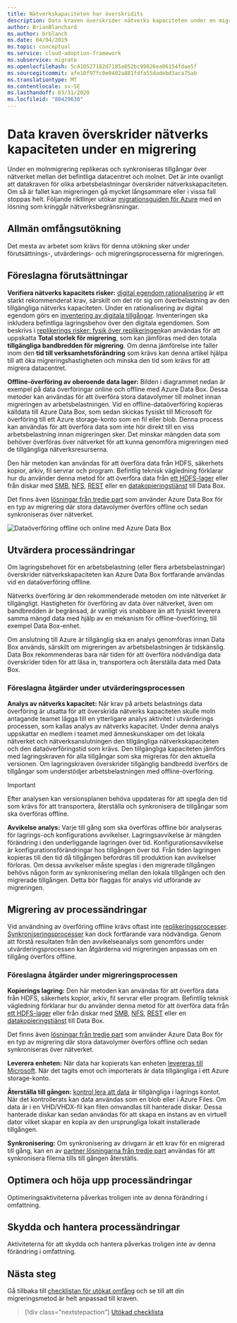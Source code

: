 ```yaml
---
title: Nätverkskapaciteten har överskridits
description: Data kraven överskrider nätverks kapaciteten under en migrering.
author: BrianBlanchard
ms.author: brblanch
ms.date: 04/04/2019
ms.topic: conceptual
ms.service: cloud-adoption-framework
ms.subservice: migrate
ms.openlocfilehash: 5c410527182d7185a052bc99826ea06154fdae5f
ms.sourcegitcommit: afe10f97fc0e0402a881fdfa55dadebd3aca75ab
ms.translationtype: MT
ms.contentlocale: sv-SE
ms.lasthandoff: 03/31/2020
ms.locfileid: "80429638"
---
```

<!-- cSpell:ignore HDFS databox VHDX -->

# <a name="data-requirements-exceed-network-capacity-during-a-migration-effort"></a>Data kraven överskrider nätverks kapaciteten under en migrering

Under en molnmigrering replikeras och synkroniseras tillgångar över nätverket mellan det befintliga datacentret och molnet. Det är inte ovanligt att datakraven för olika arbetsbelastningar överskrider nätverkskapaciteten. Om så är fallet kan migreringen gå mycket långsammare eller i vissa fall stoppas helt. Följande riktlinjer utökar [migrationsguiden för Azure](../azure-migration-guide/index.md) med en lösning som kringgår nätverksbegränsningar.

## <a name="general-scope-expansion"></a>Allmän omfångsutökning

Det mesta av arbetet som krävs för denna utökning sker under förutsättnings-, utvärderings- och migreringsprocesserna för migreringen.

## <a name="suggested-prerequisites"></a>Föreslagna förutsättningar

**Verifiera nätverks kapacitets risker:** [digital egendom rationalisering](../../digital-estate/rationalize.md) är ett starkt rekommenderat krav, särskilt om det rör sig om överbelastning av den tillgängliga nätverks kapaciteten. Under en rationalisering av digital egendom görs en [inventering av digitala tillgångar](../../digital-estate/inventory.md). Inventeringen ska inkludera befintliga lagringsbehov över den digitala egendomen. Som beskrivs i [replikerings risker: fysik över replikeringen](../migration-considerations/migrate/replicate.md#replication-risks---physics-of-replication)kan användas för att uppskatta **Total storlek för migrering**, som kan jämföras med den totala **tillgängliga bandbredden för migrering**. Om denna jämförelse inte faller inom den **tid till verksamhetsförändring** som krävs kan denna artikel hjälpa till att öka migreringshastigheten och minska den tid som krävs för att migrera datacentret.

**Offline-överföring av oberoende data lager:** Bilden i diagrammet nedan är exempel på data överföringar online och offline med Azure Data Box. Dessa metoder kan användas för att överföra stora datavolymer till molnet innan migreringen av arbetsbelastningen. Vid en offline-dataöverföring kopieras källdata till Azure Data Box, som sedan skickas fysiskt till Microsoft för överföring till ett Azure storage-konto som en fil eller blob. Denna process kan användas för att överföra data som inte hör direkt till en viss arbetsbelastning innan migreringen sker. Det minskar mängden data som behöver överföras över nätverket för att kunna genomföra migreringen med de tillgängliga nätverksresurserna.

Den här metoden kan användas för att överföra data från HDFS, säkerhets kopior, arkiv, fil servrar och program. Befintlig teknisk vägledning förklarar hur du använder denna metod för att överföra data från [ett HDFS-lager](https://docs.microsoft.com/azure/storage/blobs/data-lake-storage-migrate-on-premises-hdfs-cluster) eller från diskar med [SMB](https://docs.microsoft.com/azure/databox/data-box-deploy-copy-data), [NFS](https://docs.microsoft.com/azure/databox/data-box-deploy-copy-data-via-nfs), [REST](https://docs.microsoft.com/azure/databox/data-box-deploy-copy-data-via-rest) eller en [datakopieringstjänst](https://docs.microsoft.com/azure/databox/data-box-deploy-copy-data-via-copy-service) till Data Box.

Det finns även [lösningar från tredje part](https://azuremarketplace.microsoft.com/campaigns/databox/azure-data-box) som använder Azure Data Box för en typ av migrering där stora datavolymer överförs offline och sedan synkroniseras över nätverket.

![Dataöverföring offline och online med Azure Data Box](../../_images/migrate/databox.png)

## <a name="assess-process-changes"></a>Utvärdera processändringar

Om lagringsbehovet för en arbetsbelastning (eller flera arbetsbelastningar) överskrider nätverkskapaciteten kan Azure Data Box fortfarande användas vid en dataöverföring offline.

Nätverks överföring är den rekommenderade metoden om inte nätverket är tillgängligt. Hastigheten för överföring av data över nätverket, även om bandbredden är begränsad, är vanligt vis snabbare än att fysiskt leverera samma mängd data med hjälp av en mekanism för offline-överföring, till exempel Data Box-enhet.

Om anslutning till Azure är tillgänglig ska en analys genomföras innan Data Box används, särskilt om migreringen av arbetsbelastningen är tidskänslig. Data Box rekommenderas bara när tiden för att överföra nödvändiga data överskrider tiden för att läsa in, transportera och återställa data med Data Box.

### <a name="suggested-action-during-the-assess-process"></a>Föreslagna åtgärder under utvärderingsprocessen

**Analys av nätverks kapacitet:** När krav på arbets belastnings data överföring är utsatta för att överskrida nätverks kapaciteten skulle moln antagande teamet lägga till en ytterligare analys aktivitet i utvärderings processen, som kallas analys av nätverks kapacitet. Under denna analys uppskattar en medlem i teamet med ämneskunskaper om det lokala nätverket och nätverksanslutningen den tillgängliga nätverkskapaciteten och den dataöverföringstid som krävs. Den tillgängliga kapaciteten jämförs med lagringskraven för alla tillgångar som ska migreras för den aktuella versionen. Om lagringskraven överskrider tillgänglig bandbredd överförs de tillgångar som understödjer arbetsbelastningen med offline-överföring.

> [!IMPORTANT]
> Efter analysen kan versionsplanen behöva uppdateras för att spegla den tid som krävs för att transportera, återställa och synkronisera de tillgångar som ska överföras offline.

**Avvikelse analys:** Varje till gång som ska överföras offline bör analyseras för lagrings-och konfigurations avvikelser. Lagringsavvikelse är mängden förändring i den underliggande lagringen över tid. Konfigurationsavvikelse är konfigurationsförändringar hos tillgången över tid. Från tiden lagringen kopieras till den tid då tillgången befordras till produktion kan avvikelser förloras. Om dessa avvikelser måste speglas i den migrerade tillgången behövs någon form av synkronisering mellan den lokala tillgången och den migrerade tillgången. Detta bör flaggas för analys vid utförande av migreringen.

## <a name="migrate-process-changes"></a>Migrering av processändringar

Vid användning av överföring offline krävs oftast inte [replikeringsprocesser](../migration-considerations/migrate/replicate.md). [Synkroniseringsprocesser](../migration-considerations/migrate/replicate.md) kan dock fortfarande vara nödvändiga. Genom att förstå resultaten från den avvikelseanalys som genomförs under utvärderingsprocessen kan åtgärderna vid migreringen anpassas om en tillgång överförs offline.

### <a name="suggested-action-during-the-migrate-process"></a>Föreslagna åtgärder under migreringsprocessen

**Kopierings lagring:** Den här metoden kan användas för att överföra data från HDFS, säkerhets kopior, arkiv, fil servrar eller program. Befintlig teknisk vägledning förklarar hur du använder denna metod för att överföra data från [ett HDFS-lager](https://docs.microsoft.com/azure/storage/blobs/data-lake-storage-migrate-on-premises-hdfs-cluster) eller från diskar med [SMB](https://docs.microsoft.com/azure/databox/data-box-deploy-copy-data), [NFS](https://docs.microsoft.com/azure/databox/data-box-deploy-copy-data-via-nfs), [REST](https://docs.microsoft.com/azure/databox/data-box-deploy-copy-data-via-rest) eller en [datakopieringstjänst](https://docs.microsoft.com/azure/databox/data-box-deploy-copy-data-via-copy-service) till Data Box.

Det finns även [lösningar från tredje part](https://azuremarketplace.microsoft.com/campaigns/databox/azure-data-box) som använder Azure Data Box för en typ av migrering där stora datavolymer överförs offline och sedan synkroniseras över nätverket.

**Leverera enheten:** När data har kopierats kan enheten [levereras till Microsoft](https://docs.microsoft.com/azure/databox/data-box-deploy-picked-up). När det tagits emot och importerats är data tillgängliga i ett Azure storage-konto.

**Återställa till gången:** [kontrol lera att data](https://docs.microsoft.com/azure/databox/data-box-deploy-picked-up#verify-data-upload-to-azure) är tillgängliga i lagrings kontot. När det kontrollerats kan data användas som en blob eller i Azure Files. Om data är i en VHD/VHDX-fil kan filen omvandlas till hanterade diskar. Dessa hanterade diskar kan sedan användas för att skapa en instans av en virtuell dator vilket skapar en kopia av den ursprungliga lokalt installerade tillgången.

**Synkronisering:** Om synkronisering av drivgarn är ett krav för en migrerad till gång, kan en av [partner lösningarna från tredje part](https://azuremarketplace.microsoft.com/campaigns/databox/azure-data-box) användas för att synkronisera filerna tills till gången återställs.

## <a name="optimize-and-promote-process-changes"></a>Optimera och höja upp processändringar

Optimeringsaktiviteterna påverkas troligen inte av denna förändring i omfattning.

## <a name="secure-and-manage-process-changes"></a>Skydda och hantera processändringar

Aktiviteterna för att skydda och hantera påverkas troligen inte av denna förändring i omfattning.

## <a name="next-steps"></a>Nästa steg

Gå tillbaka till [checklistan för utökat omfång](./index.md) och se till att din migreringsmetod är helt anpassad till kraven.

> [!div class="nextstepaction"]
> [Utökad checklista](./index.md)
